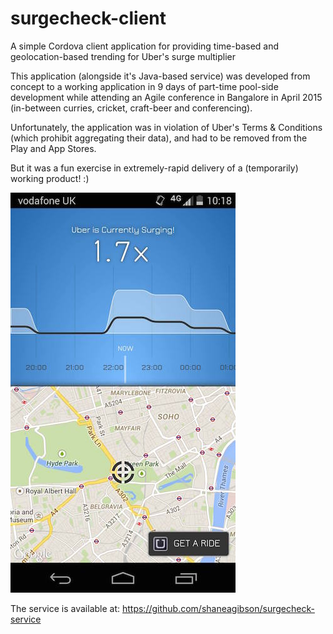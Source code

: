 # surgecheck-client

A simple Cordova client application for providing time-based and geolocation-based trending for Uber's surge multiplier

This application (alongside it's Java-based service) was developed from concept to a working application in 9 days of part-time pool-side development while attending an Agile conference in Bangalore in April 2015 (in-between curries, cricket, craft-beer and conferencing).

Unfortunately, the application was in violation of Uber's Terms & Conditions (which prohibit aggregating their data), and had to be removed from the Play and App Stores.

But it was a fun exercise in extremely-rapid delivery of a (temporarily) working product! :)

![alt text](https://github.com/shaneagibson/surgecheck-client/blob/master/screenshot.jpg "Screenshot")

The service is available at: https://github.com/shaneagibson/surgecheck-service
